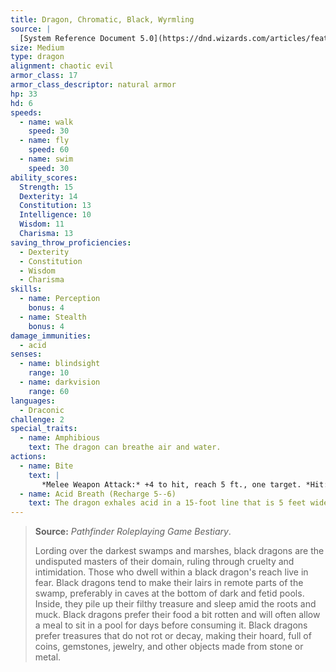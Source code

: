 ```yaml
---
title: Dragon, Chromatic, Black, Wyrmling
source: |
  [System Reference Document 5.0](https://dnd.wizards.com/articles/features/systems-reference-document-srd)
size: Medium
type: dragon
alignment: chaotic evil
armor_class: 17
armor_class_descriptor: natural armor
hp: 33
hd: 6
speeds:
  - name: walk
    speed: 30
  - name: fly
    speed: 60
  - name: swim
    speed: 30
ability_scores:
  Strength: 15
  Dexterity: 14
  Constitution: 13
  Intelligence: 10
  Wisdom: 11
  Charisma: 13
saving_throw_proficiencies:
  - Dexterity
  - Constitution
  - Wisdom
  - Charisma
skills:
  - name: Perception
    bonus: 4
  - name: Stealth
    bonus: 4
damage_immunities:
  - acid
senses:
  - name: blindsight
    range: 10
  - name: darkvision
    range: 60
languages:
  - Draconic
challenge: 2
special_traits:
  - name: Amphibious
    text: The dragon can breathe air and water.
actions:
  - name: Bite
    text: |
       *Melee Weapon Attack:* +4 to hit, reach 5 ft., one target. *Hit:* 7 (1d10 + 2) piercing damage plus 2 (1d4) acid damage.
  - name: Acid Breath (Recharge 5--6)
    text: The dragon exhales acid in a 15-foot line that is 5 feet wide. Each creature in that line must make a DC 11 Dexterity saving throw, taking 22 (5d8) acid damage on a failed save, or half as much damage on a successful one.
---
```


> **Source:** *Pathfinder Roleplaying Game Bestiary*.
>
> Lording over the darkest swamps and marshes, black dragons are the undisputed masters of their domain, ruling through cruelty and intimidation. Those who dwell within a black dragon's reach live in fear. Black dragons tend to make their lairs in remote parts of the swamp, preferably in caves at the bottom of dark and fetid pools. Inside, they pile up their filthy treasure and sleep amid the roots and muck. Black dragons prefer their food a bit rotten and will often allow a meal to sit in a pool for days before consuming it. Black dragons prefer treasures that do not rot or decay, making their hoard, full of coins, gemstones, jewelry, and other objects made from stone or metal.
